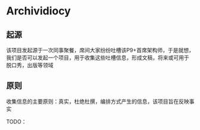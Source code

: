 # Archividiocy
## 起源
该项目发起源于一次同事聚餐，席间大家纷纷吐槽该P9+首席架构师，于是就想，我们是否可以发起一个项目，用于收集这些吐槽信息，形成文稿，将来或可用于 脱口秀，出版等领域

## 原则
收集信息的主要原则：真实，杜绝杜撰，编排方式产生的信息，该项目旨在反映事实

TODO：
